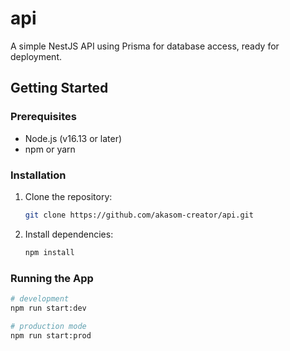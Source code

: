# api

A simple NestJS API using Prisma for database access, ready for deployment.

## Getting Started

### Prerequisites

- Node.js (v16.13 or later)
- npm or yarn

### Installation

1.  Clone the repository:
    ```bash
    git clone https://github.com/akasom-creator/api.git
    ```
2.  Install dependencies:
    ```bash
    npm install
    ```

### Running the App

```bash
# development
npm run start:dev

# production mode
npm run start:prod
```
